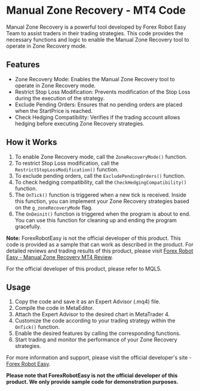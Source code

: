 # Manual Zone Recovery - MT4 Code

Manual Zone Recovery is a powerful tool developed by Forex Robot Easy Team to assist traders in their trading strategies. This code provides the necessary functions and logic to enable the Manual Zone Recovery tool to operate in Zone Recovery mode.

## Features
- Zone Recovery Mode: Enables the Manual Zone Recovery tool to operate in Zone Recovery mode.
- Restrict Stop Loss Modification: Prevents modification of the Stop Loss during the execution of the strategy.
- Exclude Pending Orders: Ensures that no pending orders are placed when the StartPrice is reached.
- Check Hedging Compatibility: Verifies if the trading account allows hedging before executing Zone Recovery strategies.

## How it Works
1. To enable Zone Recovery mode, call the `ZoneRecoveryMode()` function.
2. To restrict Stop Loss modification, call the `RestrictStopLossModification()` function.
3. To exclude pending orders, call the `ExcludePendingOrders()` function.
4. To check hedging compatibility, call the `CheckHedgingCompatibility()` function.
5. The `OnTick()` function is triggered when a new tick is received. Inside this function, you can implement your Zone Recovery strategies based on the `g_zoneRecoveryMode` flag.
6. The `OnDeinit()` function is triggered when the program is about to end. You can use this function for cleaning up and ending the program gracefully.

**Note:** ForexRobotEasy is not the official developer of this product. This code is provided as a sample that can work as described in the product. For detailed reviews and trading results of this product, please visit [Forex Robot Easy - Manual Zone Recovery MT4 Review](https://forexroboteasy.com/forex-robot-review/manual-zone-recovery-mt4-review-a-traders-powerful-tool/).

For the official developer of this product, please refer to MQL5.

## Usage
1. Copy the code and save it as an Expert Advisor (.mq4) file.
2. Compile the code in MetaEditor.
3. Attach the Expert Advisor to the desired chart in MetaTrader 4.
4. Customize the code according to your trading strategy within the `OnTick()` function.
5. Enable the desired features by calling the corresponding functions.
6. Start trading and monitor the performance of your Zone Recovery strategies.

For more information and support, please visit the official developer's site - [Forex Robot Easy](https://forexroboteasy.com/).

**Please note that ForexRobotEasy is not the official developer of this product. We only provide sample code for demonstration purposes.**
